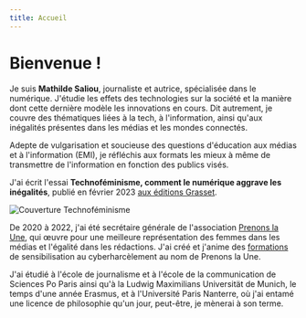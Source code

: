 ```yaml
---
title: Accueil
---
```

# Bienvenue !

Je suis **Mathilde Saliou**, journaliste et autrice, spécialisée dans le numérique. J'étudie les effets des technologies sur la société et la manière dont cette dernière modèle les innovations en cours. Dit autrement, je couvre des thématiques liées à la tech, à l'information, ainsi qu'aux inégalités présentes dans les médias et les mondes connectés.

Adepte de vulgarisation et soucieuse des questions d'éducation aux médias et à l'information (EMI), je réfléchis aux formats les mieux à même de transmettre de l'information en fonction des publics visés.

J'ai écrit l'essai **Technoféminisme, comment le numérique aggrave les inégalités**, publié en février 2023 [aux éditions Grasset](https://www.grasset.fr/livres/technofeminisme-9782246828822).

![Couverture Technoféminisme](https://github.com/mathildsl/test-website-repo-3796/blob/main/images/Technofeminisme_MathildeSaliou_small.jpeg?raw=true)

De 2020 à 2022, j'ai été secrétaire générale de l'association [Prenons la Une](https://prenonslaune.fr/), qui œuvre pour une meilleure représentation des femmes dans les médias et l'égalité dans les rédactions. J'ai créé et j'anime des [formations](https://prenonslaune.fr/2020/11/cyberharcelement-journaliste/) de sensibilisation au cyberharcèlement au nom de Prenons la Une.

J'ai étudié à l'école de journalisme et à l'école de la communication de Sciences Po Paris ainsi qu'à la Ludwig Maximilians Universität de Munich, le temps d'une année Erasmus, et à l'Université Paris Nanterre, où j'ai entamé une licence de philosophie qu'un jour, peut-être, je mènerai à son terme.